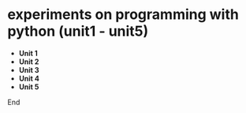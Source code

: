  # experiments on programming with python (unit1 - unit5)
 
 
 * **Unit 1**
 * **Unit 2**
 * **Unit 3**
 * **Unit 4**
 * **Unit 5**
 
 End
 
